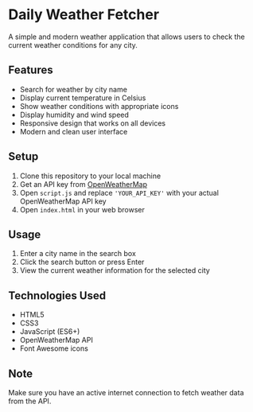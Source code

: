 # Daily Weather Fetcher

A simple and modern weather application that allows users to check the current weather conditions for any city.

## Features

- Search for weather by city name
- Display current temperature in Celsius
- Show weather conditions with appropriate icons
- Display humidity and wind speed
- Responsive design that works on all devices
- Modern and clean user interface

## Setup

1. Clone this repository to your local machine
2. Get an API key from [OpenWeatherMap](https://openweathermap.org/api)
3. Open `script.js` and replace `'YOUR_API_KEY'` with your actual OpenWeatherMap API key
4. Open `index.html` in your web browser

## Usage

1. Enter a city name in the search box
2. Click the search button or press Enter
3. View the current weather information for the selected city

## Technologies Used

- HTML5
- CSS3
- JavaScript (ES6+)
- OpenWeatherMap API
- Font Awesome icons

## Note

Make sure you have an active internet connection to fetch weather data from the API. 